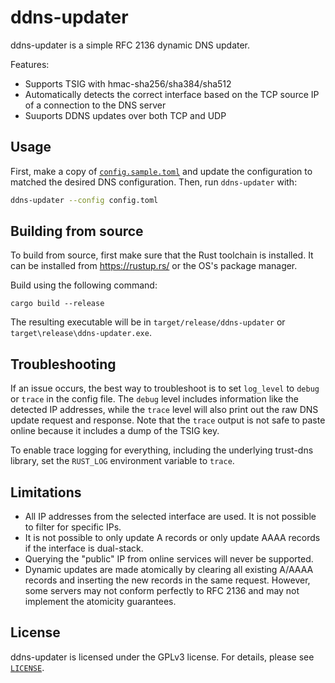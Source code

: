 # ddns-updater

ddns-updater is a simple RFC 2136 dynamic DNS updater.

Features:
* Supports TSIG with hmac-sha256/sha384/sha512
* Automatically detects the correct interface based on the TCP source IP of a connection to the DNS server
* Suuports DDNS updates over both TCP and UDP

## Usage

First, make a copy of [`config.sample.toml`](config.sample.toml) and update the configuration to matched the desired DNS configuration. Then, run `ddns-updater` with:

```bash
ddns-updater --config config.toml
```

## Building from source

To build from source, first make sure that the Rust toolchain is installed. It can be installed from https://rustup.rs/ or the OS's package manager.

Build using the following command:

```
cargo build --release
```

The resulting executable will be in `target/release/ddns-updater` or `target\release\ddns-updater.exe`.

## Troubleshooting

If an issue occurs, the best way to troubleshoot is to set `log_level` to `debug` or `trace` in the config file. The `debug` level includes information like the detected IP addresses, while the `trace` level will also print out the raw DNS update request and response. Note that the `trace` output is not safe to paste online because it includes a dump of the TSIG key.

To enable trace logging for everything, including the underlying trust-dns library, set the `RUST_LOG` environment variable to `trace`.

## Limitations

* All IP addresses from the selected interface are used. It is not possible to filter for specific IPs.
* It is not possible to only update A records or only update AAAA records if the interface is dual-stack.
* Querying the "public" IP from online services will never be supported.
* Dynamic updates are made atomically by clearing all existing A/AAAA records and inserting the new records in the same request. However, some servers may not conform perfectly to RFC 2136 and may not implement the atomicity guarantees.

## License

ddns-updater is licensed under the GPLv3 license. For details, please see [`LICENSE`](./LICENSE).
